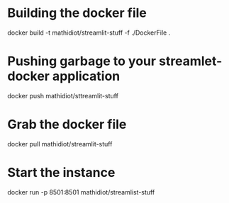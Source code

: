 # Building the docker file
docker build -t mathidiot/streamlit-stuff -f ./DockerFile .

# Pushing garbage to your streamlet-docker application
docker push mathidiot/sttreamlit-stuff

# Grab the docker file
docker pull mathidiot/streamlit-stuff

# Start the instance
docker run -p 8501:8501 mathidiot/streamlist-stuff